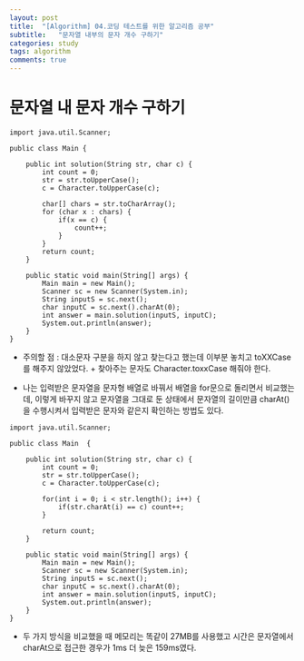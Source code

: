 ```yaml
---
layout: post
title:  "[Algorithm] 04.코딩 테스트를 위한 알고리즘 공부"
subtitle:   "문자열 내부의 문자 개수 구하기"
categories: study
tags: algorithm
comments: true
---
```


# 문자열 내 문자 개수 구하기

```
import java.util.Scanner;

public class Main {

    public int solution(String str, char c) {
        int count = 0;
        str = str.toUpperCase();
        c = Character.toUpperCase(c);

        char[] chars = str.toCharArray();
        for (char x : chars) {
            if(x == c) {
                count++;
            }
        }
        return count;
    }

    public static void main(String[] args) {
        Main main = new Main();
        Scanner sc = new Scanner(System.in);
        String inputS = sc.next();
        char inputC = sc.next().charAt(0);
        int answer = main.solution(inputS, inputC);
        System.out.println(answer);
    }
}
```

* 주의할 점 : 대소문자 구분을 하지 않고 찾는다고 했는데 이부분 놓치고 toXXCase를 해주지 않았었다. + 찾아주는 문자도 Character.toxxCase 해줘야 한다.


* 나는 입력받은 문자열을 문자형 배열로 바꿔서 배열을 for문으로 돌리면서 비교했는데, 이렇게 바꾸지 않고 문자열을 그대로 둔 상태에서 문자열의 길이만큼 charAt()을 수행시켜서 입력받은 문자와 같은지 확인하는 방법도 있다. 

```
import java.util.Scanner;

public class Main  {

    public int solution(String str, char c) {
        int count = 0;
        str = str.toUpperCase();
        c = Character.toUpperCase(c);

        for(int i = 0; i < str.length(); i++) {
            if(str.charAt(i) == c) count++;
        }

        return count;
    }

    public static void main(String[] args) {
        Main main = new Main();
        Scanner sc = new Scanner(System.in);
        String inputS = sc.next();
        char inputC = sc.next().charAt(0);
        int answer = main.solution(inputS, inputC);
        System.out.println(answer);
    }
}
```

* 두 가지 방식을 비교했을 때 메모리는 똑같이 27MB를 사용했고 시간은 문자열에서 charAt으로 접근한 경우가 1ms 더 늦은 159ms였다. 